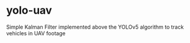 # yolo-uav
Simple Kalman Filter implemented above the YOLOv5 algorithm to track vehicles in UAV footage
